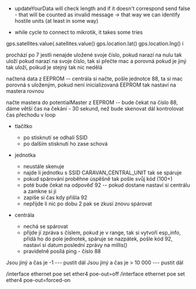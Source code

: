 + updateYourData will check length and if it doesn't correspond send false - that will be counted as invalid message -> that way we can identify hostile units (at least in some way)

+ while cycle to connect to mikrotik, it takes some tries

gps.satellites.value(.satellites.value()
gps.location.lat()
gps.location.lng()
i

prochází po 7 jestli nenajde uložené svoje číslo,
pokud narazí na nulu tak uloží
pokud narazí na svoje číslo, tak si přečte mac a porovná
	pokud je jiný tak uloží, poikud je stejný tak nic nedělá


načtená data z EEPROM -- centrála si načte, pošle jednotce 88, ta si mac porovná s uloženým, pokud není inicializovaná EEPROM tak nastaví na mastera rovnou

načte mastera do potentialMaster z EEPROM -- bude čekat na číslo 88, dáme větší čas na čekání - 30 sekund, než bude skenovat dál
kontrolovat čas přechodu v loop

+ tlačítko
	+ po stisknutí se odhalí SSID
	+ po dalším stisknutí ho zase schová

+ jednotka
	+ neustále skenuje
	+ najde li jednotku s SSID CARAVAN_CENTRAL_UNIT tak se spáruje
	+ pokud spárování proběhne úspěšně tak pošle svůj kód (100+)
	+ poté bude čekat na odpověď 92 -- pokud dostane nastaví si centrálu a zamkne si ji
	+ zapíše si čas kdy přišla 92
	+ nepřijde li nic po dobu 2 pak se zkusí znovu spárovat

+ centrála
	+ nechá se spárovat
	+ přijde jí zpráva s číslem, pokud je v range, tak si vytvoří esp_info, přidá ho do pole jednotek, spáruje se nazpátek, pošle kód 92, nastaví si datum poslední zprávy na millis()
	+ pravidelně posílá ping - číslo 88

Jsou jiný a čas je -1 --- pustit dál
Jsou jiný a čas je > 10 000 --- pustit dál


/interface ethernet poe set ether4 poe-out=off
/interface ethernet poe set ether4 poe-out=forced-on


